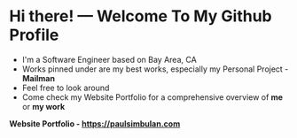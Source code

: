 # Hi there! &mdash; Welcome To My Github Profile

 - I'm a Software Engineer based on Bay Area, CA
 - Works pinned under are my best works, especially my Personal Project - **Mailman**
 - Feel free to look around
 - Come check my Website Portfolio for a comprehensive overview of **me** or **my work**
 
 **Website Portfolio - https://paulsimbulan.com**
 
 

